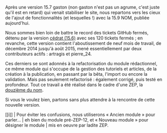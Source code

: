 Après une version 15.7 gaston (non gaston n'est pas un agrume, c'est juste
qu'il est en retard) qui venait stabiliser le site, nous repartons vers les
cieux de l'ajout de fonctionnalités (et lesquelles !) avec la 15.9 NOM, publiée
aujourd'hui.

Nous sommes bien loin de battre le record des tickets GitHub fermés, détenu
par la version [cédrat (15.6)](https://zestedesavoir.com/articles/263/nouveautes-de-la-version-156-cedrat/)
avec ses 120 tickets fermés ; en revanche, cette version contient
l'aboutissement de neuf mois de travail, de décembre 2014 jusqu'à août 2015,
mené essentiellement par deux contributeurs actifs : artragis et pierre\_24.

Ces derniers se sont adonnés à la refactorisation du module rédactionnel, ce
même module qui s'occupe de la gestion des tutoriels et articles, de la
création à la publication, en passant par la bêta, l'import ou encore la
validation. Mais pas seulement refactorisé : également corrigé, puis testé en
profondeur. Tout ce travail a été réalisé dans le cadre d'une ZEP, la
[douzième du nom](https://zestedesavoir.com/forums/sujet/846/zep-12-refonte-du-principe-des-tutoriels-et-articles/).

Si vous le voulez bien, partons sans plus attendre à la rencontre de cette
nouvelle version.

[[i]]
| Pour éviter les confusions, nous utiliserons « Ancien module » pour parler...
| eh bien du module pré-ZEP-12, et « Nouveau module » pour désigner le module
| mis en oeuvre par ladite ZEP.
